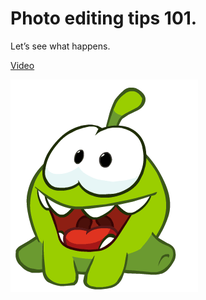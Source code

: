 # Photo editing tips 101.

Let’s see what happens.

[Video](./assets/videos/a1.MP4)

![Om nom is here to greet you.](./assets/images/omnom.gif)
